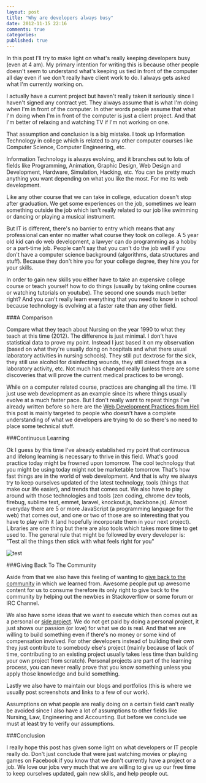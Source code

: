 ```yaml
---
layout: post
title: "Why are developers always busy"
date: 2012-11-15 22:16
comments: true
categories: 
published: true
---
```


In this post I'll try to make light on what's really keeping developers busy (even at 4 am).
My primary intention for writing this is because other people doesn't seem to understand 
what's keeping us tied in front of the computer all day even if we don't really have client work to do.
I always gets asked what I'm currently working on. 

I actually have a current project but haven't really taken it seriously since I haven't signed any contract yet. 
They always assume that is what I'm doing
when I'm in front of the computer. In other words people assume that what I'm doing when I'm in front of the computer is just a client project.
And that I'm better of relaxing and watching TV if I'm not working on one.

That assumption and conclusion is a big mistake. 
I took up Information Technology in college which is related to any other computer courses
like Computer Science, Computer Engineering, etc.

Information Technology is always evolving, and it branches out to lots of fields like Programming, Animation,
Graphic Design, Web Design and Development, Hardware, Simulation, Hacking, etc. 
You can be pretty much anything you want depending on what you like the most. For me its web development.

Like any other course that we can take in college, education doesn't stop after graduation.
We get some experiences on the job, sometimes we learn something outside the job which isn't really related to our job like swimming or dancing or playing a musical instrument.

But IT is different, there's no barrier to entry which means that any professional can enter no matter what course they
took on college. A 5 year old kid can do web development, a lawyer can do programming as a hobby or a part-time job.
People can't say that you can't do the job well if you don't have a computer science background (algorithms, data structures and stuff).
Because they don't hire you for your college degree, they hire you for your skills. 

In order to gain new skills you either have to take an expensive college course or teach yourself how to do things (usually by taking online courses or watching tutorials on youtube).
The second one sounds much better right? And you can't really learn everything that you need to know in school because technology is evolving at a faster rate than any other field.


###A Comparison

Compare what they teach about Nursing on the year 1990 to what they teach at this time (2012). 
The difference is just minimal. I don't have statistical data to prove my point. 
Instead I just based it on my observation (based on what they're usually doing on hospitals and what there usual laboratory activities in nursing schools).
They still put dextrose for the sick, they still use alcohol for disinfecting wounds, they still disect frogs as a laboratory activity, etc. Not much has changed really (unless there are some discoveries that will prove the current medical practices to be wrong).

While on a computer related course, practices are changing all the time. 
I'll just use web development as an example since its where things usually evolve at a much faster pace.
But I don't really want to repeat things I've already written before so here are the [Web Development Practices from Hell](http://anchetawern.github.com/blog/2012/11/06/web-development-practices-from-hell/)
this post is mainly targeted to people who doesn't have a complete understanding of what we developers are trying to do
so there's no need to place some technical stuff.


###Continuous Learning

Ok I guess by this time I've already established my point that continuous and lifelong learning is necessary to thrive in this 
field. What's good practice today might be frowned upon tomorrow. The cool technology that you might be using today
might not be marketable tomorrow. That's how fast things are in the world of web development. 
And that is why we always try to keep ourselves updated of the latest technology, tools (things that make our life easier), and trends that comes out.
We also have to play around with those technologies and tools (zen coding, chrome dev tools, firebug, sublime text, emmet, laravel, knockout.js, backbone.js).
Almost everyday there are 5 or more JavaScript (a programming language for the web) that comes out, and one or two of those are
so interesting that you have to play with it (and hopefully incorporate them in your next project).
Libraries are one thing but there are also tools which takes more time to get used to.
The general rule that might be followed by every developer is: "Test all the things then stick with what feels right for you"

![test](http://i.qkme.me/3rsk90.jpg)


###Giving Back To The Community

Aside from that we also have this feeling of wanting to [give back to the community](http://anchetawern.github.com/blog/2012/09/11/how-can-you-give-back-to-the-community/) in which we learned from. 
Awesome people put up awesome content for us to consume therefore its only right to give back to the community
by helping out the newbies in Stackoverflow or some forum or IRC Channel.

We also have some ideas that we want to execute which then comes out as a personal or [side project](http://github.com/anchetawern).
We do not get paid by doing a personal project, it just shows our passion (or love) for what we do is real.
And that we are willing to build something even if there's no money or some kind of compensation involved.
For other developers instead of building their own they just contribute to somebody else's project (mainly because of lack of time, contributing to an existing project usually takes less time than building your own project from scratch).
Personal projects are part of the learning process, you can never really prove that you know something unless you apply those knowledge and build something.

Lastly we also have to maintain our blogs and portfolios (this is where we usually post screenshots and links to a few of our work).

Assumptions on what people are really doing on a certain field can't really be avoided
since I also have a lot of assumptions to other fields like Nursing, Law, Engineering and Accounting.
But before we conclude we must at least try to verify our assumptions.


###Conclusion

I really hope this post has given some light on what developers or IT people really do. 
Don't just conclude that were just watching movies or playing games on Facebook if you know that we don't currently
have a project or a job.
We love our jobs very much that we are willing to give up our free time to keep ourselves updated, gain new skills, and help people out.








